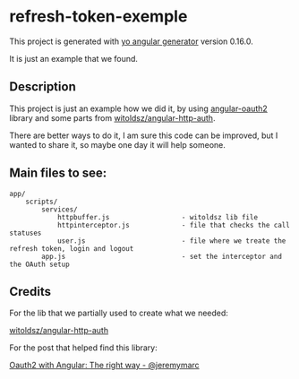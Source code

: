 # refresh-token-exemple

This project is generated with [yo angular generator](https://github.com/yeoman/generator-angular)
version 0.16.0.

It is just an example that we found.

## Description

This project is just an example how we did it, by using [angular-oauth2](https://github.com/oauthjs/angular-oauth2) library 
and some parts from [witoldsz/angular-http-auth](https://github.com/witoldsz/angular-http-auth). 

There are better ways to do it, I am sure this code can be improved,
but I wanted to share it, so maybe one day it will help someone.


## Main files to see:
    app/
        scripts/
            services/
                httpbuffer.js                  - witoldsz lib file
                httpinterceptor.js             - file that checks the call statuses
                user.js                        - file where we treate the refresh token, login and logout
            app.js                             - set the interceptor and the OAuth setup 



## Credits 

For the lib that we partially used to create what we needed: 

  [witoldsz/angular-http-auth](https://github.com/witoldsz/angular-http-auth)

For the post that helped find this library:
  
  [Oauth2 with Angular: The right way - @jeremymarc](https://jeremymarc.github.io/2014/08/14/oauth2-with-angular-the-right-way)
